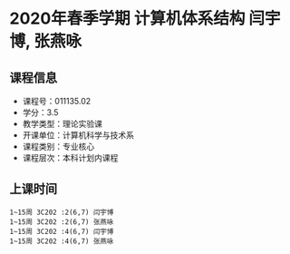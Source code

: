 # 2020年春季学期 计算机体系结构 闫宇博, 张燕咏






## 课程信息

- 课程号：011135.02
- 学分：3.5
- 教学类型：理论实验课
- 开课单位：计算机科学与技术系
- 课程类别：专业核心
- 课程层次：本科计划内课程

## 上课时间

```
1~15周 3C202 :2(6,7) 闫宇博
1~15周 3C202 :2(6,7) 张燕咏
1~15周 3C202 :4(6,7) 闫宇博
1~15周 3C202 :4(6,7) 张燕咏
```

